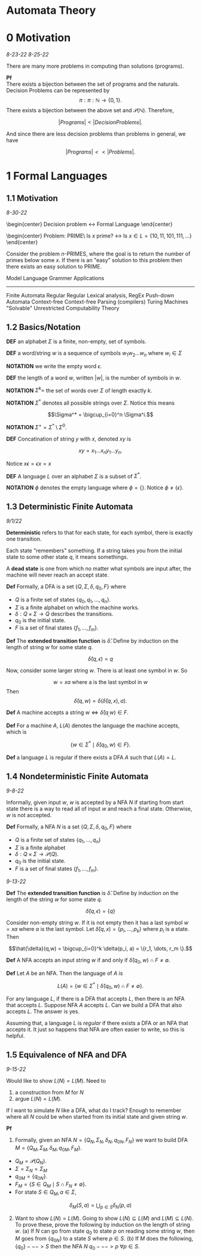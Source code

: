 # Automata Theory

# 0 Motivation

*8-23-22*
*8-25-22*

There are many more problems in computing than solutions (programs).

__Pf__ \
There exists a bijection between the set of programs and the naturals.\
Decision Problems can be represented by 
$${\pi : \pi : \mathbb{N} \rightarrow \{0,1\}}.$$
There exists a bijection between the above set and $\mathcal{P}(\mathbb{N})$. Therefore, 

$$|Programs| < |Decision Problems|.$$

And since there are less decision problems than problems in general, we have 

$$|Programs| << |Problems|.$$

# 1 Formal Languages

## 1.1 Motivation
*8-30-22*

\begin{center}
	Decision problem $\longleftrightarrow$ Formal Language
\end{center}

\begin{center}
Problem: PRIME\\
Is $x$ prime? $\longleftrightarrow$ Is $x \in L = \{10,11,101,111,\dots \}$
\end{center}

Consider the problem $n$-PRIMES, where the goal is to return the number of primes below some $x$. If there is an "easy" solution to this problem then there exists an easy solution to PRIME. 

Model		     	Language			Grammer			Applications
------------------ -------------------- --------------- -----------------------
Finite Automata		Regular				Regular			Lexical analysis, RegEx
Push-down Automata  Context-free		Context-free	Parsing (compilers)
Turing Machines		"Solvable"			Unrestricted	Computability Theory

## 1.2 Basics/Notation

__DEF__ an alphabet $\Sigma$ is a finite, non-empty, set of symbols.

__DEF__ a word/string $w$ is a sequence of symbols $w_1w_2...w_n$ where $w_i\in \Sigma$

__NOTATION__ we write the empty word $\epsilon$.

__DEF__ the length of a word $w$, written $|w|$, is the number of symbols in $w$.

__NOTATION__ $\Sigma^k =$ the set of words over $\Sigma$ of length exactly $k$.

__NOTATION__  $\Sigma^*$ denotes all possible strings over $\Sigma$. Notice this means

$$\Sigma^* = \bigcup_{i=0}^n \Sigma^i.$$

__NOTATION__ $\Sigma^+ = \Sigma^* \setminus \Sigma^0$. 

__DEF__ Concatination of string $y$ with $x$, denoted $xy$ is

$$xy = x_1...x_ny_1...y_n.$$

Notice $x\epsilon = \epsilon x = x$

__DEF__ A language $L$ over an alphabet $\Sigma$ is a subset of $\Sigma^*$.

__NOTATION__ $\phi$ denotes the empty language where $\phi = \{\}$. Notice $\phi \neq \{\epsilon\}$.

## 1.3 Deterministic Finite Automata
*9/1/22*

__Deterministic__ refers to that for each state, for each symbol, there is exactly one transition.

Each state "remembers" something. If a string takes you from the initial state to some other state $q$, it means somethings.

A __dead state__ is one from which no matter what symbols are input after, the machine will never reach an accept state.

__Def__ Formally, a DFA is a set $\{Q, \Sigma, \delta, q_0, F\}$ where

-	$Q$ is a finite set of states $\{q_0, q_1, \dots, q_n \}$.
- $\Sigma$ is a finite alphabet on which the machine works.
- $\delta : Q \times \Sigma \rightarrow Q$ describes the transitions.
- $q_0$ is the initial state.
- $F$ is a set of final states $\{f_1, \dots, f_m \}$.

__Def__ The **extended transition function** is $\hat{\delta}$. Define by induction on the length of string $w$ for some state $q$.

$$\hat{\delta}(q, \epsilon) = q$$

Now, consider some larger string $w$. There is at least one symbol in $w$. So

$$w = xa \text{ where a is the last symbol in $w$ }$$
Then
$$\hat{\delta}(q, w) = \delta(\hat{\delta}(q,x),a).$$

__Def__ A machine accepts a string $w \iff \hat{\delta}(q_, w) \in F$.

__Def__ For a machine $A$, $L(A)$ denotes the language the machine accepts, which is 

$$\{ w \in \Sigma^* \mid \hat{\delta}(q_0, w) \in F \}. $$

__Def__ a language $L$ is regular if there exists a DFA $A$ such that $L(A) = L$.

## 1.4 Nondeterministic Finite Automata
*9-8-22*

Informally, given input $w$, $w$ is accepted by a NFA $N$ if starting from start state there
is a way to read all of input $w$ and reach a final state. Otherwise, $w$ is not accepted.

__Def__ Formally, a NFA $N$ is a set $\{Q,\Sigma, \delta, q_0, F \}$ where

- $Q$ is a finite set of states $\{q_1, \dots, q_n \}$
- $\Sigma$ is a finite alphabet
- $\delta : Q \times \Sigma \rightarrow \mathcal{P}(Q)$.
- $q_0$ is the initial state.
- $F$ is a set of final states $\{f_1, \dots, f_m \}$.

*9-13-22*

__Def__ The **extended transition function** is $\hat{\delta}$. Define by induction on the length of the string $w$ for some state $q$.

$$\hat{\delta}(q, \epsilon) = \{ q \}$$

Consider non-empty string $w$. If it is not empty then it has a last symbol $w = xa$ where $a$ is the last symbol. Let $\hat{\delta}(q, x) = \{ p_i, \dots, p_k \}$ where $p_i$ is a state. Then 

$$\hat{\delta}(q,w) = \bigcup_{i=0}^k \delta(p_i, a) = \{r_1, \dots, r_m \}.$$

__Def__ A NFA accepts an input string $w$ if and only if $\hat{\delta}(q_0, w) \cap F \neq \emptyset$.

__Def__ Let $A$ be an NFA. Then the language of $A$ is

$$L(A) = \{ w \in \Sigma^* \mid \hat{\delta}(q_0, w) \cap F \neq \emptyset \}.$$

For any language $L$, if there is a DFA that accepts $L$, then there is an NFA
that accepts $L$. Suppose NFA $A$ accepts $L$. Can we build a DFA that also 
accepts $L$. The answer is yes.

Assuming that, a language $L$ is *regular* if there exists a DFA or an NFA that
accepts it. It just so happens that NFA are often easier to write, so this is helpful.

## 1.5 Equivalence of NFA and DFA

*9-15-22*

Would like to show $L(N) = L(M)$. Need to 

1. a construction from $M$ for $N$
2. argue $L(N)=L(M)$.

If I want to simulate $N$ like a DFA, what do I track?
Enough to remember where all $N$ could be when started from its
initial state and given string $w$.

__Pf__


1. Formally, given an NFA $N = \{Q_N, \Sigma_N, \delta_N, q_{0N}, F_N \}$ we want to build DFA $M = \{Q_M, \Sigma_M, \delta_M, q_{0M}, F_M \}$.

- $Q_M = \mathcal{P}(Q_N)$.
- $\Sigma = \Sigma_N = \Sigma_M$
- $q_{0M} = \{q_{0N}\}$.
- $F_M = \{ S \in Q_M \mid S \cap F_N \neq \emptyset \}$.
- For state $S \in Q_M, a \in \Sigma,$

$$\delta_M(S, a) = \bigcup_{p \in S} \delta_N(p,a)$$

2. Want to show $L(N) = L(M)$. Going to show $L(N) \subseteq L(M)$ and $L(M)\subseteq L(N)$. To prove these, prove the following by induction on the length of string $w$.
(a) If $N$ can go from state $q_0$ to state $p$ on reading some string $w$, then $M$ goes from $\{q_{0N} \}$ to a state $S$ where $p \in S$. 
(b) If $M$ does the following, $\{q_0 \} ---> S$ then the NFA $N$ $q_0 ---> p$ $\forall p \in S$.
